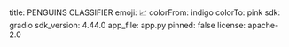 title: PENGUINS CLASSIFIER
emoji: 📈
colorFrom: indigo
colorTo: pink
sdk: gradio
sdk_version: 4.44.0
app_file: app.py
pinned: false
license: apache-2.0
